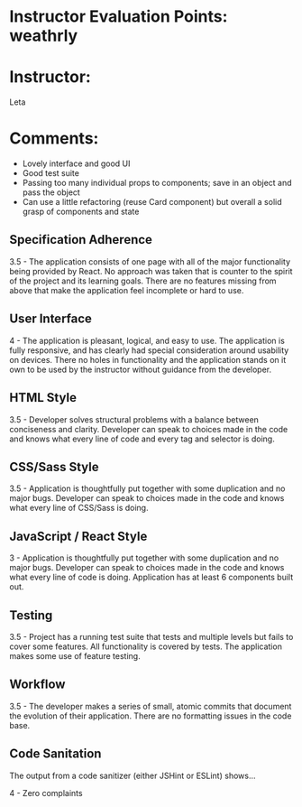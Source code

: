 # Instructor Evaluation Points: weathrly
# Instructor:
Leta
# Comments:
* Lovely interface and good UI
* Good test suite
* Passing too many individual props to components; save in an object and pass the object
* Can use a little refactoring (reuse Card component) but overall a solid grasp of components and state

## Specification Adherence

3.5 - The application consists of one page with all of the major functionality being provided by React. No approach was taken that is counter to the spirit of the project and its learning goals. There are no features missing from above that make the application feel incomplete or hard to use.

## User Interface

4 - The application is pleasant, logical, and easy to use. The application is fully responsive, and has clearly had special consideration around usability on devices. There no holes in functionality and the application stands on it own to be used by the instructor without guidance from the developer.

## HTML Style

3.5 - Developer solves structural problems with a balance between conciseness and clarity. Developer can speak to choices made in the code and knows what every line of code and every tag and selector is doing.

## CSS/Sass Style

3.5 - Application is thoughtfully put together with some duplication and no major bugs. Developer can speak to choices made in the code and knows what every line of CSS/Sass is doing.

## JavaScript / React Style

3 - Application is thoughtfully put together with some duplication and no major bugs. Developer can speak to choices made in the code and knows what every line of code is doing. Application has at least 6 components built out.

## Testing

3.5 - Project has a running test suite that tests and multiple levels but fails to cover some features. All functionality is covered by tests. The application makes some use of feature testing.


## Workflow

3.5 - The developer makes a series of small, atomic commits that document the evolution of their application. There are no formatting issues in the code base.

## Code Sanitation

The output from a code sanitizer (either JSHint or ESLint) shows…

4 - Zero complaints
